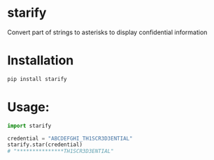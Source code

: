 # starify

Convert part of strings to asterisks to display confidential information
# Installation
```bash
pip install starify
```
# Usage:
```python
import starify

credential = "ABCDEFGHI_TH1SCR3D3ENTIAL"
starify.star(credential) 
# "***************TH1SCR3D3ENTIAL"
```
